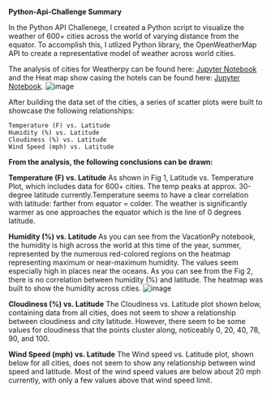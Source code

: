 **Python-Api-Challenge Summary**

In the Python API Challenege, I created a Python script to visualize the weather of 600+ cities across the world of varying distance from the equator. To accomplish this, I utlized Python library, the OpenWeatherMap API to create a representative model of weather across world cities.

The analysis of cities for Weatherpy can be found here: [Jupyter Notebook](WeatherPy/WeatherPy.ipynb) and the Heat map show casing the hotels can be found here: [Jupyter Notebook](VacationPy/VacationPy.ipynb).
![image](https://user-images.githubusercontent.com/84043141/126705954-faddce15-fe72-4980-826e-8406c1e8f058.png)

After building the data set of the cities, a series of scatter plots were built to showcase the following relationships:

    Temperature (F) vs. Latitude
    Humidity (%) vs. Latitude
    Cloudiness (%) vs. Latitude
    Wind Speed (mph) vs. Latitude
    
**From the analysis, the following conclusions can be drawn:**

**Temperature (F) vs. Latitude**
As shown in Fig 1, Latitude vs. Temperature Plot,  which includes data for 600+ cities. The temp peaks at approx. 30-degree latitude currently.Temperature seems to have a clear correlation with latitude: farther from equator = colder. The weather is significantly warmer as one approaches the equator which is the line of 0 degrees latitude. 

**Humidity (%) vs. Latitude**
As you can see from the VacationPy notebook, the humidity is high across the world at this time of the year, summer, represented by the numerous red-colored regions on the heatmap representing maximum or near-maximum humidity. The values seem especially high in places near the oceans. As you can see from the Fig 2, there is no correlation between humidity (%) and latitude.
The heatmap was built to show the humidity across cities.
![image](https://user-images.githubusercontent.com/84043141/126704910-f2d50e40-ef74-4cba-b520-38703a7a2b05.png)

**Cloudiness (%) vs. Latitude**
The Cloudiness vs. Latitude plot shown below, containing data from all cities, does not seem to show a relationship between cloudiness and city latitude. However, there seem to be some values for cloudiness that the points cluster along, noticeably 0, 20, 40, 78, 90, and 100. 

**Wind Speed (mph) vs. Latitude**
The Wind speed vs. Latitude plot, shown below for all cities, does not seem to show any relationship between wind speed and latitude. Most of the wind speed values are below about 20 mph currently, with only a few values above that wind speed limit.
